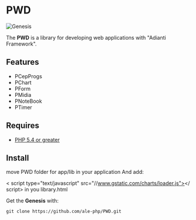 # PWD
![Genesis](https://github.com/sexcod/genesi/blob/master/doc/genesi.png@)   

The **PWD** is a library for developing web applications with "Adianti Framework".

## Features

- PCepProgs
- PChart
- PForm
- PMidia
- PNoteBook
- PTimer


## Requires

- [PHP 5.4 or greater](http://www.php.net)    
   


## Install

move PWD folder for app/lib in your application
And add:

 < script type="text/javascript" src="//www.gstatic.com/charts/loader.js"></ script>
 in you library.html

Get the **Genesis** with:

    git clone https://github.com/ale-php/PWD.git







